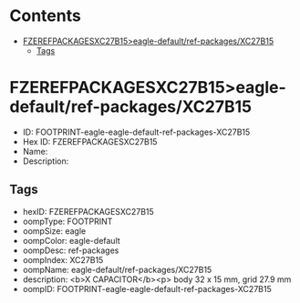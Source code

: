



Contents
========

* [FZEREFPACKAGESXC27B15>eagle-default/ref-packages/XC27B15](#fzerefpackagesxc27b15eagle-defaultref-packagesxc27b15)
	* [Tags](#tags)

# FZEREFPACKAGESXC27B15>eagle-default/ref-packages/XC27B15

- ID: FOOTPRINT-eagle-eagle-default-ref-packages-XC27B15
- Hex ID: FZEREFPACKAGESXC27B15
- Name: 
- Description: 

## Tags

- hexID: FZEREFPACKAGESXC27B15
- oompType: FOOTPRINT
- oompSize: eagle
- oompColor: eagle-default
- oompDesc: ref-packages
- oompIndex: XC27B15
- oompName: eagle-default/ref-packages/XC27B15
- description: &lt;b&gt;X CAPACITOR&lt;/b&gt;&lt;p&gt;&#xD;
body 32 x 15 mm, grid 27.9 mm
- oompID: FOOTPRINT-eagle-eagle-default-ref-packages-XC27B15
